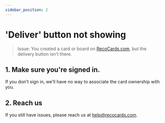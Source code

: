 ```yaml
---
sidebar_position: 2
---
```


# 'Deliver' button not showing

> Issue: You created a card or board on [RecoCards.com](https://recocards.com), but the delivery button isn't there.

## 1. Make sure you're signed in.

If you don't sign in, we'll have no way to associate the card ownership with you.

## 2. Reach us

If you still have issues, please reach us at help@recocards.com.